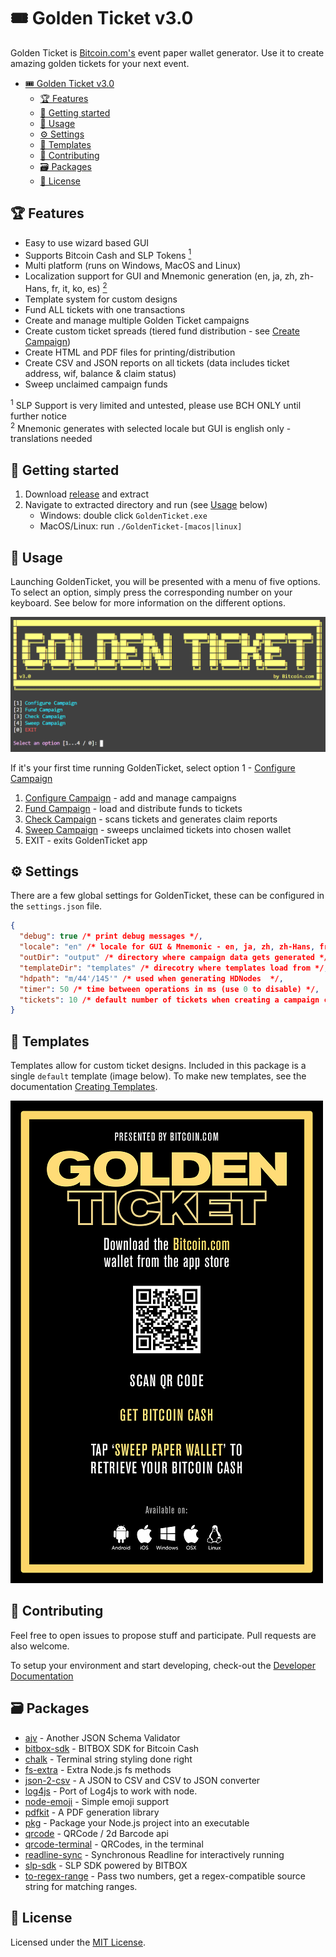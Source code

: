 # 🎟️ Golden Ticket v3.0

Golden Ticket is [Bitcoin.com's](https://www.bitcoin.com) event paper wallet generator. Use it to create amazing golden tickets for your next event.

- [🎟️ Golden Ticket v3.0](#%f0%9f%8e%9f%ef%b8%8f-golden-ticket-v30)
  - [🏆 Features](#%f0%9f%8f%86-features)
  - [🚀 Getting started](#%f0%9f%9a%80-getting-started)
  - [🧙 Usage](#%f0%9f%a7%99-usage)
  - [⚙️ Settings](#%e2%9a%99%ef%b8%8f-settings)
  - [📜 Templates](#%f0%9f%93%9c-templates)
  - [🙌 Contributing](#%f0%9f%99%8c-contributing)
  - [🗃️ Packages](#%f0%9f%97%83%ef%b8%8f-packages)
  - [📝 License](#%f0%9f%93%9d-license)

## 🏆 Features

- Easy to use wizard based GUI
- Supports Bitcoin Cash and SLP Tokens [<sup>1</sup>](#1)
- Multi platform (runs on Windows, MacOS and Linux)
- Localization support for GUI and Mnemonic generation (en, ja, zh, zh-Hans, fr, it, ko, es) [<sup>2</sup>](#2)
- Template system for custom designs
- Fund ALL tickets with one transactions
- Create and manage multiple Golden Ticket campaigns
- Create custom ticket spreads (tiered fund distribution - see [Create Campaign](./docs/configure-campaign.md))
- Create HTML and PDF files for printing/distribution
- Create CSV and JSON reports on all tickets (data includes ticket address, wif, balance & claim status)
- Sweep unclaimed campaign funds

<sup id="1">1</sup> SLP Support is very limited and untested, please use BCH ONLY until further notice\
<sup id="2">2</sup> Mnemonic generates with selected locale but GUI is english only - translations needed

## 🚀 Getting started

1. Download [release](../../releases) and extract
2. Navigate to extracted directory and run (see [Usage](#usage) below)
   - Windows: double click `GoldenTicket.exe`
   - MacOS/Linux: run `./GoldenTicket-[macos|linux]`

## 🧙 Usage

Launching GoldenTicket, you will be presented with a menu of five options. To select an option, simply press the corresponding number on your keyboard. See below for more information on the different options.

![main screen](./docs/images/main-screen.png)

If it's your first time running GoldenTicket, select option 1 - [Configure Campaign](./docs/configure-campaign.md)

1. [Configure Campaign](./docs/configure-campaign.md) - add and manage campaigns
2. [Fund Campaign](./docs/fund-campaign.md) - load and distribute funds to tickets
3. [Check Campaign](./docs/check-campaign.md) - scans tickets and generates claim reports
4. [Sweep Campaign](./docs/sweep-campaign.md) - sweeps unclaimed tickets into chosen wallet
5. EXIT - exits GoldenTicket app

## ⚙️ Settings

There are a few global settings for GoldenTicket, these can be configured in the `settings.json` file.

```json
{
  "debug": true /* print debug messages */,
  "locale": "en" /* locale for GUI & Mnemonic - en, ja, zh, zh-Hans, fr, it, ko, es */,
  "outDir": "output" /* directory where campaign data gets generated */,
  "templateDir": "templates" /* direcotry where templates load from */,
  "hdpath": "m/44'/145'" /* used when generating HDNodes  */,
  "timer": 50 /* time between operations in ms (use 0 to disable) */,
  "tickets": 10 /* default number of tickets when creating a campaign creation */
}
```

## 📜 Templates

Templates allow for custom ticket designs. Included in this package is a single `default` template (image below). To make new templates, see the documentation [Creating Templates](./docs/creating-templates.md).

![Default template]('./docs/images/../../../docs/images/template-default.png)

## 🙌 Contributing

Feel free to open issues to propose stuff and participate. Pull requests are also welcome.

To setup your environment and start developing, check-out the [Developer Documentation](./docs/developer-documentation.md)

## 🗃️ Packages

- [ajv](https://github.com/epoberezkin/ajv) - Another JSON Schema Validator
- [bitbox-sdk](https://developer.bitcoin.com/bitbox/) - BITBOX SDK for Bitcoin Cash
- [chalk](https://github.com/chalk/chalk#readme) - Terminal string styling done right
- [fs-extra](https://github.com/jprichardson/node-fs-extra) - Extra Node.js fs methods
- [json-2-csv](https://github.com/mrodrig/json-2-csv#readme) - A JSON to CSV and CSV to JSON converter
- [log4js](https://log4js-node.github.io/log4js-node/) - Port of Log4js to work with node.
- [node-emoji](https://github.com/omnidan/node-emoji#readme) - Simple emoji support
- [pdfkit](http://pdfkit.org/) - A PDF generation library
- [pkg](https://github.com/zeit/pkg#readme) - Package your Node.js project into an executable
- [qrcode](http://github.com/soldair/node-qrcode) - QRCode / 2d Barcode api
- [qrcode-terminal](https://github.com/gtanner/qrcode-terminal) - QRCodes, in the terminal
- [readline-sync](https://github.com/anseki/readline-sync) - Synchronous Readline for interactively running
- [slp-sdk](https://github.com/Bitcoin-com/slp-sdk#readme) - SLP SDK powered by BITBOX
- [to-regex-range](https://github.com/micromatch/to-regex-range) - Pass two numbers, get a regex-compatible source string for matching ranges.

## 📝 License

Licensed under the [MIT License](/LICENSE).
